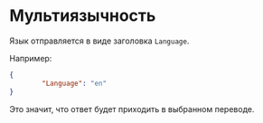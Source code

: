 Мультиязычность
===

Язык отправляется в виде заголовка `Language`.

Например:

```json
{
		"Language": "en"
}
```

Это значит, что ответ будет приходить в выбранном переводе.